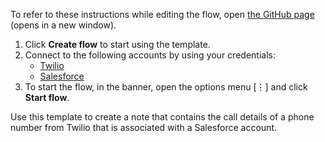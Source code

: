 To refer to these instructions while editing the flow, open [the GitHub page](https://github.com/ot4i/app-connect-templates/tree/master/resources/markdown/Create%20a%20note%20in%20Salesforce%20for%20the%20retrieved%20call%20details%20of%20a%20phone%20number%20from%20Twilio_instructions.md) (opens in a new window).

1. Click **Create flow** to start using the template.
2. Connect to the following accounts by using your credentials:
   - [Twilio](https://www.ibm.com/docs/en/app-connect/containers_cd?topic=apps-twilio)
   - [Salesforce](https://www.ibm.com/docs/en/app-connect/containers_cd?topic=apps-salesfoce)
3. To start the flow, in the banner, open the options menu [⋮] and click **Start flow**.

Use this template to create a note that contains the call details of a phone number from Twilio that is associated with a Salesforce account.
